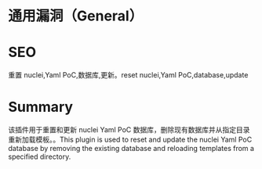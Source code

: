 # 通用漏洞（General）
# SEO
重置 nuclei,Yaml PoC,数据库,更新。reset nuclei,Yaml PoC,database,update
# Summary
该插件用于重置和更新 nuclei Yaml PoC 数据库，删除现有数据库并从指定目录重新加载模板。。This plugin is used to reset and update the nuclei Yaml PoC database by removing the existing database and reloading templates from a specified directory.
